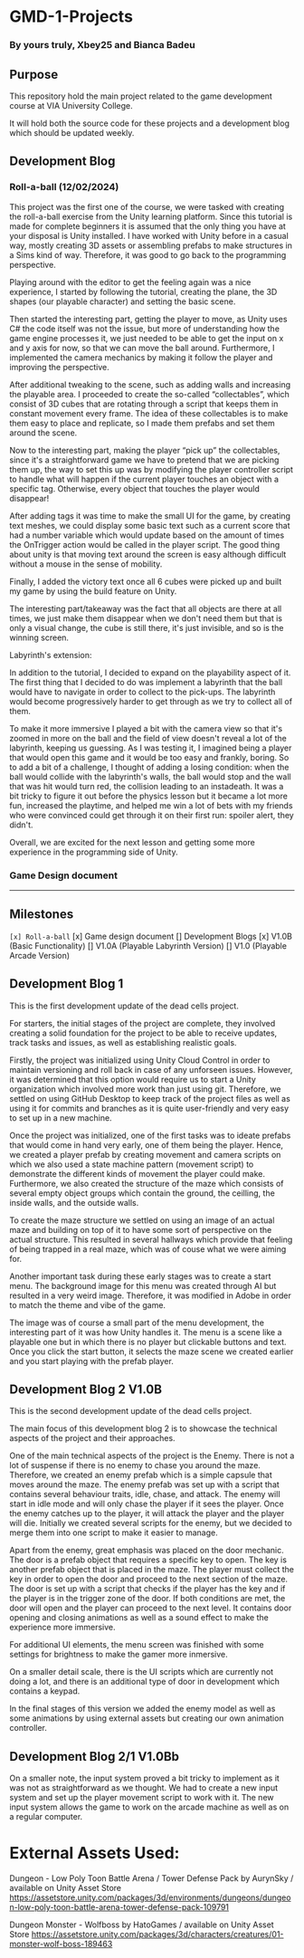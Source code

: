 # GMD-1-Projects
### By yours truly, Xbey25 and Bianca Badeu

## Purpose

This repository hold the main project related to the game development course at VIA University College.

It will hold both the source code for these projects and a development blog which should be updated weekly.


## Development Blog

### Roll-a-ball (12/02/2024)

This project was the first one of the course, we were tasked with creating the roll-a-ball exercise from the Unity learning platform.
Since this tutorial is made for complete beginners it is assumed that the only thing you have at your disposal is Unity installed. I have worked with Unity before in a casual way, mostly creating 3D assets or assembling prefabs to make structures in a Sims kind of way. Therefore, it was good to go back to the programming perspective.

Playing around with the editor to get the feeling again was a nice experience, I started by following the tutorial, creating the plane, the 3D shapes (our playable character) and setting the basic scene.

Then started the interesting part, getting the player to move, as Unity uses C# the code itself was not the issue, but more of understanding how the game engine processes it, we just needed to be able to get the input on x and y axis for now, so that we can move the ball around. Furthermore, I implemented the camera mechanics by making it follow the player and improving the perspective.

After additional tweaking to the scene, such as adding walls and increasing the playable area. I proceeded to create the so-called “collectables”, which consist of 3D cubes that are rotating through a script that keeps them in constant movement every frame. The idea of these collectables is to make them easy to place and replicate, so I made them prefabs and set them around the scene.

Now to the interesting part, making the player “pick up” the collectables, since it's a straightforward game we have to pretend that we are picking them up, the way to set this up was by modifying the player controller script to handle what will happen if the current player touches an object with a specific tag. Otherwise, every object that touches the player would disappear!

After adding tags it was time to make the small UI for the game, by creating text meshes, we could display some basic text such as a current score that had a number variable which would update based on the amount of times the OnTrigger action would be called in the player script. The good thing about unity is that moving text around the screen is easy although difficult without a mouse in the sense of mobility.

Finally, I added the victory text once all 6 cubes were picked up and built my game by using the build feature on Unity.

The interesting part/takeaway was the fact that all objects are there at all times, we just make them disappear when we don't need them but that is only a visual change, the cube is still there, it's just invisible, and so is the winning screen.

Labyrinth's extension:

In addition to the tutorial, I decided to expand on the playability aspect of it. The first thing that I decided to do was implement a labyrinth that the ball would have to navigate in order to collect to the pick-ups. The labyrinth would become progressively harder to get through as we try to collect all of them.

To make it more immersive I played a bit with the camera view so that it's zoomed in more on the ball and the field of view doesn't reveal a lot of the labyrinth, keeping us guessing. As I was testing it, I imagined being a player that would open this game and it would be too easy and frankly, boring. So to add a bit of a challenge, I thought of adding a losing condition: when the ball would collide with the labyrinth's walls, the ball would stop and the wall that was hit would turn red, the collision leading to an instadeath. It was a bit tricky to figure it out before the physics lesson but it became a lot more fun, increased the playtime, and helped me win a lot of bets with my friends who were convinced could get through it on their first run: spoiler alert, they didn't.

Overall, we are excited for the next lesson and getting some more experience in the programming side of Unity.



### Game Design document
---


## Milestones

`
[x] Roll-a-ball `
[x] Game design document
[] Development Blogs
[x] V1.0B (Basic Functionality)
[] V1.0A (Playable Labyrinth Version)
[] V1.0 (Playable Arcade Version)

## Development Blog 1

This is the first development update of the dead cells project. 

For starters, the initial stages of the project are complete, they involved creating a solid foundation for the project to be able to receive updates, track tasks and issues, as well as establishing realistic goals.

Firstly, the project was initialized using Unity Cloud Control in order to maintain versioning and roll back in case of any unforseen issues. However, it was determined that this option would require us to start a Unity organization which involved more work than just using git. Therefore, we settled on using GitHub Desktop to keep track of the project files as well as using it for commits and branches as it is quite user-friendly and very easy to set up in a new machine.

Once the project was initialized, one of the first tasks was to ideate prefabs that would come in hand very early, one of them being the player. Hence, we created a player prefab by creating movement and camera scripts on which we also used a state machine pattern (movement script) to demonstrate the different kinds of movement the player could make. Furthermore, we also created the structure of the maze which consists of several empty object groups which contain the ground, the ceilling, the inside walls, and the outside walls. 

To create the maze structure we settled on using an image of an actual maze and building on top of it to have some sort of perspective on the actual structure. This resulted in several hallways which provide that feeling of being trapped in a real maze, which was of couse what we were aiming for. 

Another important task during these early stages was to create a start menu. The background image for this menu was created through AI but resulted in a very weird image. Therefore, it was modified in Adobe in order to match the theme and vibe of the game. 

The image was of course a small part of the menu development, the interesting part of it was how Unity handles it. The menu is a scene like a playable one but in which there is no player but clickable buttons and text. Once you click the start button, it selects the maze scene we created earlier and you start playing with the prefab player.

## Development Blog 2 V1.0B

This is the second development update of the dead cells project.

The main focus of this development blog 2 is to showcase the technical aspects of the project and their approaches.

One of the main technical aspects of the project is the Enemy. There is not a lot of suspense if there is no enemy to chase you around the maze. Therefore, we created an enemy prefab which is a simple capsule that moves around the maze. The enemy prefab was set up with a script that contains several behaviour traits, idle, chase, and attack. The enemy will start in idle mode and will only chase the player if it sees the player. Once the enemy catches up to the player, it will attack the player and the player will die. Initially we created several scripts for the enemy, but we decided to merge them into one script to make it easier to manage.

Apart from the enemy, great emphasis was placed on the door mechanic. The door is a prefab object that requires a specific key to open. The key is another prefab object that is placed in the maze. The player must collect the key in order to open the door and proceed to the next section of the maze. The door is set up with a script that checks if the player has the key and if the player is in the trigger zone of the door. If both conditions are met, the door will open and the player can proceed to the next level. It contains door opening and closing animations as well as a sound effect to make the experience more immersive. 

For additional UI elements, the menu screen was finished with some settings for brightness to make the gamer more inmersive. 

On a smaller detail scale, there is the UI scripts which are currently not doing a lot, and there is an additional type of door in development which contains a keypad.

In the final stages of this version we added the enemy model as well as some animations by using external assets but creating our own animation controller. 

## Development Blog 2/1 V1.0Bb

On a smaller note, the input system proved a bit tricky to implement as it was not as straightforward as we thought. We had to create a new input system and set up the player movement script to work with it. The new input system allows the game to work on the arcade machine as well as on a regular computer.


# External Assets Used:

Dungeon - Low Poly Toon Battle Arena / Tower Defense Pack by AurynSky / available on Unity Asset Store https://assetstore.unity.com/packages/3d/environments/dungeons/dungeon-low-poly-toon-battle-arena-tower-defense-pack-109791

Dungeon Monster - Wolfboss by HatoGames / available on Unity Asset Store https://assetstore.unity.com/packages/3d/characters/creatures/01-monster-wolf-boss-189463
